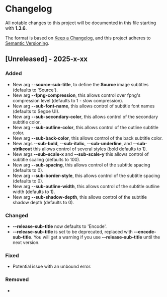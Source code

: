 # Changelog

All notable changes to this project will be documented in this file starting with **1.3.6**.

The format is based on [Keep a Changelog](https://keepachangelog.com/en/1.1.0/),
and this project adheres to [Semantic Versioning](https://semver.org/spec/v2.0.0.html).

## [Unreleased] - 2025-x-xx

### Added

- New arg **--source-sub-title**, to define the **Source** image subtitles (defaults to 'Source').
- New arg **--fpng-compression**, this allows control over fpng's compression level (defaults to 1 - slow compression).
- New arg **--sub-font-name**, this allows control of subtitle font names (defaults to Segoe UI).
- New arg **--sub-secondary-color**, this allows control of the secondary subtitle color.
- New arg **--sub-outline-color**, this allows control of the outline subtitle color.
- New arg **--sub-back-color**, this allows control of the back subtitle color.
- New args **--sub-bold**, **--sub-italic**, **--sub-underline**, and **--sub-strikeout** this allows control of several styles (bold defaults to 1).
- New args **--sub-scale-x** and **--sub-scale-y** this allows control of subtitle scaling (defaults to 100).
- New arg **--sub-spacing**, this allows control of the subtitle spacing (defaults to 0).
- New arg **--sub-border-style**, this allows control of the subtitle spacing (defaults to 0).
- New arg **--sub-outline-width**, this allows control of the subtitle outline width (defaults to 1).
- New arg **--sub-shadow-depth**, this allows control of the subtitle shadow depth (defaults to 0).

### Changed

- **--release-sub-title** now defaults to 'Encode'.
- **--release-sub-title** is set to be deprecated, replaced with **--encode-sub-title**. You will get a warning if you use **--release-sub-title** until the next version.

### Fixed

- Potential issue with an unbound error.

### Removed

-
